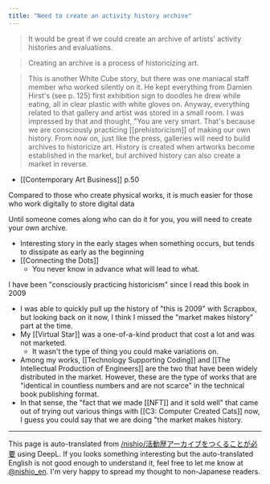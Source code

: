 ```yaml
---
title: "Need to create an activity history archive"
---
```


> It would be great if we could create an archive of artists' activity histories and evaluations.

> Creating an archive is a process of historicizing art.

> This is another White Cube story, but there was one maniacal staff member who worked silently on it. He kept everything from Damien Hirst's (see p. 125) first exhibition sign to doodles he drew while eating, all in clear plastic with white gloves on. Anyway, everything related to that gallery and artist was stored in a small room.
>  I was impressed by that and thought, "You are very smart. That's because we are consciously practicing [[prehistoricism]] of making our own history.
>  From now on, just like the press, galleries will need to build archives to historicize art. History is created when artworks become established in the market, but archived history can also create a market in reverse.
- [[Contemporary Art Business]]  p.50

Compared to those who create physical works, it is much easier for those who work digitally to store digital data

Until someone comes along who can do it for you, you will need to create your own archive.
- Interesting story in the early stages when something occurs, but tends to dissipate as early as the beginning
- [[Connecting the Dots]]
    - You never know in advance what will lead to what.

I have been "consciously practicing historicism" since I read this book in 2009
- I was able to quickly pull up the history of "this is 2009" with Scrapbox, but looking back on it now, I think I missed the "market makes history" part at the time.
- My [[Virtual Star]] was a one-of-a-kind product that cost a lot and was not marketed.
    - It wasn't the type of thing you could make variations on.
- Among my works, [[Technology Supporting Coding]] and [[The Intellectual Production of Engineers]] are the two that have been widely distributed in the market. However, these are the type of works that are "identical in countless numbers and are not scarce" in the technical book publishing format.
- In that sense, the "fact that we made [[NFT]] and it sold well" that came out of trying out various things with [[C3: Computer Created Cats]] now, I guess you could say that we are doing "the market makes history.

---
This page is auto-translated from [/nishio/活動歴アーカイブをつくることが必要](https://scrapbox.io/nishio/活動歴アーカイブをつくることが必要) using DeepL. If you looks something interesting but the auto-translated English is not good enough to understand it, feel free to let me know at [@nishio_en](https://twitter.com/nishio_en). I'm very happy to spread my thought to non-Japanese readers.